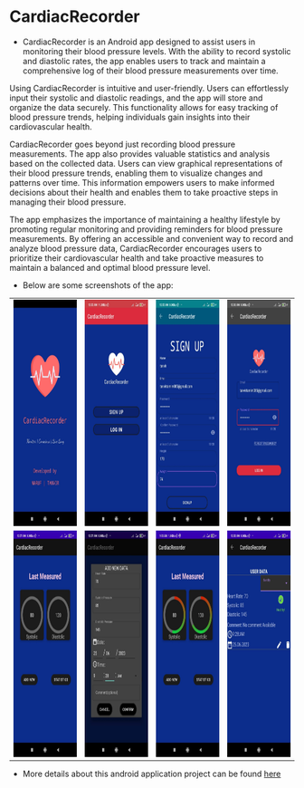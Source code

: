 # CardiacRecorder

* CardiacRecorder is an Android app designed to assist users in monitoring their blood pressure levels. With the ability to record systolic and diastolic rates, the app enables users to track and maintain a comprehensive log of their blood pressure measurements over time.

Using CardiacRecorder is intuitive and user-friendly. Users can effortlessly input their systolic and diastolic readings, and the app will store and organize the data securely. This functionality allows for easy tracking of blood pressure trends, helping individuals gain insights into their cardiovascular health.

CardiacRecorder goes beyond just recording blood pressure measurements. The app also provides valuable statistics and analysis based on the collected data. Users can view graphical representations of their blood pressure trends, enabling them to visualize changes and patterns over time. This information empowers users to make informed decisions about their health and enables them to take proactive steps in managing their blood pressure.

The app emphasizes the importance of maintaining a healthy lifestyle by promoting regular monitoring and providing reminders for blood pressure measurements. By offering an accessible and convenient way to record and analyze blood pressure data, CardiacRecorder encourages users to prioritize their cardiovascular health and take proactive measures to maintain a balanced and optimal blood pressure level.
* Below are some screenshots of the app:

<table>
  <tr> 
  <td><img src = "https://raw.githubusercontent.com/marufnahid/CardiacRecorder/2720e232e168fe5445af73eb21589cda100b37d8/first.jpg" height = "400px" width="200px"/></td>
  <td> <img src = "https://raw.githubusercontent.com/marufnahid/CardiacRecorder/2720e232e168fe5445af73eb21589cda100b37d8/second.jpg" height = "400px" width="200px" /> </td>
  <td><img src = "https://raw.githubusercontent.com/marufnahid/CardiacRecorder/2720e232e168fe5445af73eb21589cda100b37d8/third.jpg" height = "400px" width="200px" /></td>
  <td><img src = "https://raw.githubusercontent.com/marufnahid/CardiacRecorder/2720e232e168fe5445af73eb21589cda100b37d8/forth.jpg" height = "400px" width="200px"/></td>
 
  
  </tr>
  <tr>
  

  
  
  <td><img src = "https://raw.githubusercontent.com/marufnahid/CardiacRecorder/2720e232e168fe5445af73eb21589cda100b37d8/fifth.jpg" height = "400px" width="200px"/></td>
  <td><img src = "https://raw.githubusercontent.com/marufnahid/CardiacRecorder/2720e232e168fe5445af73eb21589cda100b37d8/sixth.jpg" height = "400px" width="200px"/></td>
  <td><img src = "https://raw.githubusercontent.com/marufnahid/CardiacRecorder/2720e232e168fe5445af73eb21589cda100b37d8/seventh.jpg" height = "400px" width="200px"/></td>
    <td><img src = "https://raw.githubusercontent.com/marufnahid/CardiacRecorder/2720e232e168fe5445af73eb21589cda100b37d8/eighth.jpg" height = "400px" width="200px"/></td>

  </tr>

</table>


* More details about this android application project can be found <a href="https://github.com/marufnahid/CardiacRecorder/wiki">here</a>
